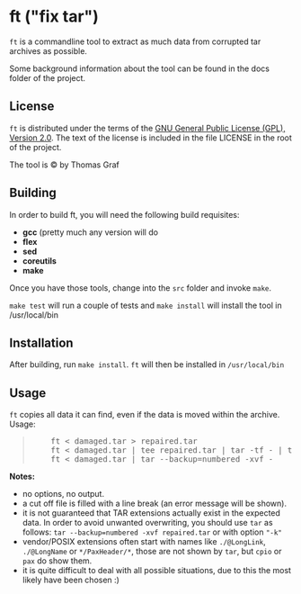 ft ("fix tar")
=====

`ft` is a commandline tool to extract as much data from corrupted tar archives as possible.

Some background information about the tool can be found in the docs folder of the project.


License
-------

`ft` is distributed under the terms of the [GNU General Public License (GPL), Version 2.0](http://www.gnu.org/licenses/gpl-2.0.html).
The text of the license is included in the file LICENSE in the root of the project.

The tool is &copy; by Thomas Graf

Building
-------

In order to build ft, you will need the following build requisites:

- **gcc** (pretty much any version will do
- **flex**
- **sed**
- **coreutils**
- **make**

Once you have those tools, change into the `src` folder and invoke `make`.

`make test` will run a couple of tests and
`make install` will install the tool in /usr/local/bin

Installation
-------

After building, run `make install`. `ft` will then be installed in `/usr/local/bin`

Usage
-------
`ft` copies all data it can find, even if the data is moved within the archive.
Usage:
<blockquote>
<pre>
	ft &lt; damaged.tar &gt; repaired.tar
	ft &lt; damaged.tar | tee repaired.tar | tar -tf - | tee list.txt
	ft &lt; damaged.tar | tar --backup=numbered -xvf -
</pre>
</blockquote>

**Notes:**

- no options, no output.
- a cut off file is filled with a line break (an error message will be shown).
- it is not guaranteed that TAR extensions actually exist in the expected data.
In order to avoid unwanted overwriting, you should use `tar` as follows: `tar --backup=numbered -xvf repaired.tar`
or with option `"-k"`
- vendor/POSIX extensions often start with names like `./@LongLink`, `./@LongName` or `*/PaxHeader/*`,
those are not shown by `tar`, but `cpio` or `pax` do show them.
- it is quite difficult to deal with all possible situations, due to this the most likely have been chosen :)
